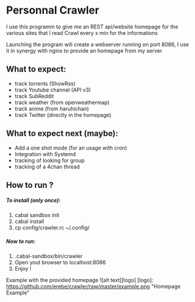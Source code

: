 # Personnal Crawler

I use this programm to give me an REST api/website homepage for the various sites that I read
Crawl every x min for the informations

Launching the program will create a webserver running on port 8086, I use it in synergy
with nginx to provide an homepage from my server

## What to expect:
- track torrents (ShowRss)
- track Youtube channel (API v3)
- track SubReddit 
- track weather (from openweathermap)
- track anime (from haruhichan)
- track Twitter (directly in the homepage)

## What to expect next (maybe):
- Add a one shot mode (for an usage with cron)
- Integration with Systemd
- tracking of looking for group
- tracking of a 4chan thread

## How to run ? 
##### To install (only once):
1. cabal sandbox init
2. cabal install
3. cp config/crawler.rc ~/.config/

##### Now to run: 
1. .cabal-sandbox/bin/crawler
2. Open yout browser to localhost:8086
3. Enjoy !

Example with the provided homepage
![alt text][logo]
[logo]: https://github.com/erebe/crawler/raw/master/example.png "Homepage Example"
